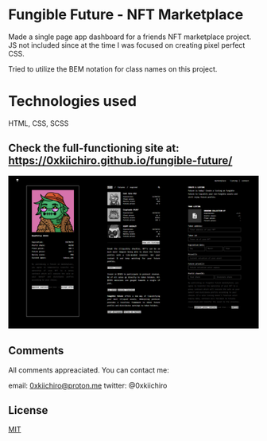 # Fungible Future - NFT Marketplace

Made a single page app dashboard for a friends NFT marketplace project. JS not included since at the time I was focused on creating pixel perfect CSS.

Tried to utilize the BEM notation for class names on this project.

# Technologies used

HTML, CSS, SCSS

## Check the full-functioning site at: https://0xkiichiro.github.io/fungible-future/

![](https://github.com/0xkiichiro/fungible-future/blob/master/Screenshot.png)

## Comments

All comments appreaciated. You can contact me:

email: 0xkiichiro@proton.me
twitter: @0xkiichiro

## License

[MIT](https://choosealicense.com/licenses/mit/)
